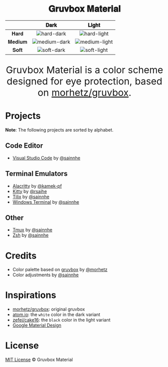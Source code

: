 <h1 align="center">
𝐆𝐫𝐮𝐯𝐛𝐨𝐱 𝐌𝐚𝐭𝐞𝐫𝐢𝐚𝐥
</h1>

|        |                                                         𝐃𝐚𝐫𝐤                                                         |                                                         𝐋𝐢𝐠𝐡𝐭                                                         |
| :----: | :------------------------------------------------------------------------------------------------------------------: | :-------------------------------------------------------------------------------------------------------------------: |
|  𝐇𝐚𝐫𝐝  |  ![hard-dark](https://user-images.githubusercontent.com/37491630/72215377-680f4e00-350a-11ea-95a8-3a3afb42cbd2.png)  |  ![hard-light](https://user-images.githubusercontent.com/37491630/72215378-69d91180-350a-11ea-8da9-f230dd58c3f4.png)  |
| 𝐌𝐞𝐝𝐢𝐮𝐦 | ![medium-dark](https://user-images.githubusercontent.com/37491630/72215380-6c3b6b80-350a-11ea-947a-b17796017ea5.png) | ![medium-light](https://user-images.githubusercontent.com/37491630/72215381-6e052f00-350a-11ea-87e0-20d3f84b7519.png) |
|  𝐒𝐨𝐟𝐭  |  ![soft-dark](https://user-images.githubusercontent.com/37491630/72215383-6fcef280-350a-11ea-98b6-f096b6f29965.png)  |  ![soft-light](https://user-images.githubusercontent.com/37491630/72215384-7198b600-350a-11ea-845a-ccb4ec468626.png)  |

<p align="center" style="font-size:30px;">Gruvbox Material is a color scheme designed for eye protection, based on <a href="https://github.com/morhetz/gruvbox">morhetz/gruvbox</a>.</p>

# Projects

**Note**: The following projects are sorted by alphabet.

## Code Editor

- [Visual Studio Code](https://github.com/sainnhe/gruvbox-material-vscode) by [@sainnhe](https://github.com/sainnhe/)

## Terminal Emulators

- [Alacritty](https://gist.github.com/kamek-pf/2eae4f570061a97788a8a9ca4c893797) by [@kamek-pf](https://github.com/kamek-pf/)
- [Kitty](https://github.com/rsaihe/gruvbox-material-kitty) by [@rsaihe](https://github.com/rsaihe/)
- [Tilix](https://github.com/sainnhe/gruvbox-material-tilix) by [@sainnhe](https://github.com/sainnhe/)
- [Windows Terminal](https://gist.github.com/sainnhe/587a1bba123cb25a3ed83ced613c20c0) by [@sainnhe](https://github.com/sainnhe/)

## Other

- [Tmux](https://gist.github.com/sainnhe/b8240bc047313fd6185bb8052df5a8fb) by [@sainnhe](https://github.com/sainnhe/)
- [Zsh](https://gist.github.com/sainnhe/f92372e14c59750b6ac8dc927ba9f7fe) by [@sainnhe](https://github.com/sainnhe/)

# Credits

- Color palette based on [gruvbox](https://github.com/morhetz/gruvbox) by [@morhetz](https://github.com/morhetz)
- Color adjustments by [@sainnhe](https://github.com/sainnhe)

# Inspirations

- [morhetz/gruvbox](https://github.com/morhetz/gruvbox): original gruvbox
- [atom.io](https://atom.io): the `white` color in the dark variant
- [zefei/cake16](https://github.com/zefei/cake16): the `black` color in the light variant
- [Google Material Design](https://www.material.io)

# License

[MIT License](./LICENSE) © Gruvbox Material
